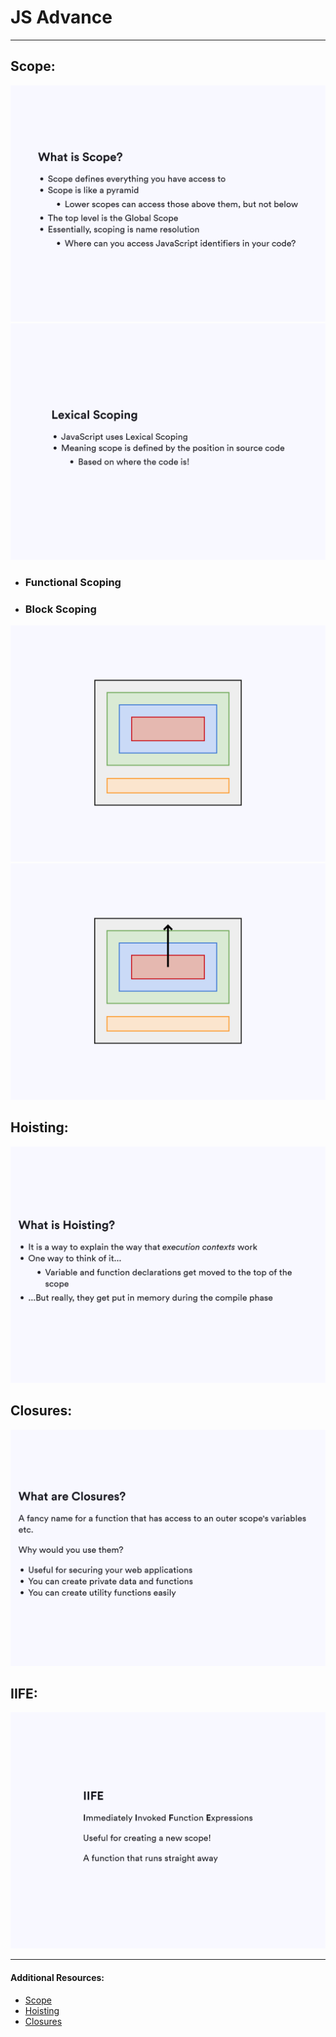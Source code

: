 # JS Advance
---
## Scope:
![](images/1.png)
![](images/2.png)
- ### Functional Scoping
- ### Block Scoping
![](images/3.png)
![](images/4.png)



## Hoisting:
![](images/5.png)

## Closures:
![](images/6.png)

## IIFE:
![](images/7.png)


---
#### Additional Resources:
- [Scope](https://developer.mozilla.org/en-US/docs/Glossary/Scope)
- [Hoisting](https://developer.mozilla.org/en-US/docs/Glossary/Hoisting)
- [Closures](https://developer.mozilla.org/en-US/docs/Glossary/Hoisting)

